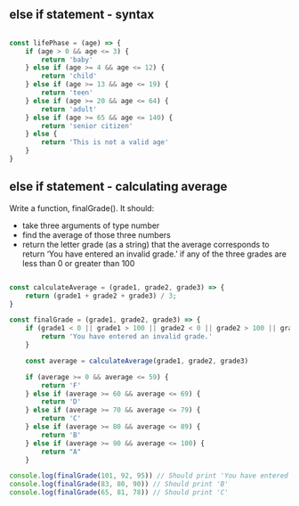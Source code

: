 ## else if statement - syntax

```javascript

const lifePhase = (age) => {
    if (age > 0 && age <= 3) {
        return 'baby'
    } else if (age >= 4 && age <= 12) {
        return 'child'
    } else if (age >= 13 && age <= 19) {
        return 'teen'
    } else if (age >= 20 && age <= 64) {
        return 'adult'
    } else if (age >= 65 && age <= 140) {
        return 'senior citizen'
    } else {
        return 'This is not a valid age'
    }
}

```
## else if statement - calculating average

Write a function, finalGrade(). It should:

* take three arguments of type number
* find the average of those three numbers
* return the letter grade (as a string) that the average corresponds to
return ‘You have entered an invalid grade.’ if any of the three grades are less than 0 or greater than 100

```javascript

const calculateAverage = (grade1, grade2, grade3) => {
    return (grade1 + grade2 + grade3) / 3;
}

const finalGrade = (grade1, grade2, grade3) => {
    if (grade1 < 0 || grade1 > 100 || grade2 < 0 || grade2 > 100 || grade3 < 0 || grade3 > 100) {
        return 'You have entered an invalid grade.'
    }

    const average = calculateAverage(grade1, grade2, grade3)

    if (average >= 0 && average <= 59) {
        return 'F'
    } else if (average >= 60 && average <= 69) {
        return 'D'
    } else if (average >= 70 && average <= 79) {
        return 'C'
    } else if (average >= 80 && average <= 89) {
        return 'B'
    } else if (average >= 90 && average <= 100) {
        return "A"
    }

console.log(finalGrade(101, 92, 95)) // Should print 'You have entered an invalid grade.'
console.log(finalGrade(83, 80, 90)) // Should print 'B'
console.log(finalGrade(65, 81, 78)) // Should print 'C'

```
